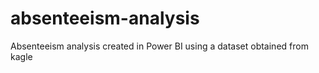 # absenteeism-analysis
Absenteeism analysis created in Power BI  using a dataset obtained from kagle
